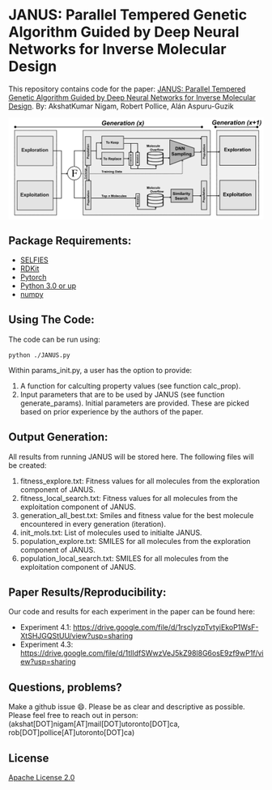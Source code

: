# JANUS: Parallel Tempered Genetic Algorithm Guided by Deep Neural Networks for Inverse Molecular Design
This repository contains code for the paper: [JANUS: Parallel Tempered Genetic Algorithm Guided by Deep Neural Networks for Inverse Molecular Design](https://arxiv.org/abs/2106.04011). 
By: AkshatKumar Nigam, Robert Pollice, Alán Aspuru-Guzik 

<img align="center" src="./aux/logo.png"/>

## Package Requirements: 
- [SELFIES](https://github.com/aspuru-guzik-group/selfies)
- [RDKit](https://www.rdkit.org/docs/Install.html)
- [Pytorch](https://pytorch.org/)
- [Python 3.0 or up](https://www.python.org/download/releases/3.0/)
- [numpy](https://pypi.org/project/numpy/)

## Using The Code: 
The code can be run using: 
```
python ./JANUS.py
```  
Within params_init.py, a user has the option to provide: 
1. A function for calculting property values (see function calc_prop). 
2. Input parameters that are to be used by JANUS (see function generate_params). Initial parameters are provided. These are picked based on prior 
   experience by the authors of the paper.

## Output Generation: 
All results from running JANUS will be stored here. 
The following files will be created: 
1. fitness_explore.txt: 
   Fitness values for all molecules from the exploration component of JANUS.    
2. fitness_local_search.txt: 
   Fitness values for all molecules from the exploitation component of JANUS. 
3. generation_all_best.txt: 
   Smiles and fitness value for the best molecule encountered in every generation (iteration). 
4. init_mols.txt: 
   List of molecules used to initialte JANUS. 
5. population_explore.txt: 
   SMILES for all molecules from the exploration component of JANUS. 
6. population_local_search.txt: 
   SMILES for all molecules from the exploitation component of JANUS. 


## Paper Results/Reproducibility: 
Our code and results for each experiment in the paper can be found here: 
* Experiment 4.1: https://drive.google.com/file/d/1rscIyzpTvtyiEkoP1WsF-XtSHJGQStUU/view?usp=sharing
* Experiment 4.3: https://drive.google.com/file/d/1tlIdfSWwzVeJ5kZ98l8G6osE9zf9wP1f/view?usp=sharing


## Questions, problems?
Make a github issue 😄. Please be as clear and descriptive as possible. Please feel free to reach
out in person: (akshat[DOT]nigam[AT]mail[DOT]utoronto[DOT]ca, rob[DOT]pollice[AT]utoronto[DOT]ca)

## License

[Apache License 2.0](https://choosealicense.com/licenses/apache-2.0/)
